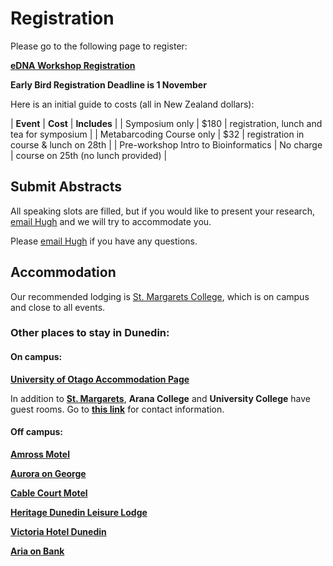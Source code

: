 # Registration

Please go to the following page to register:

[**eDNA Workshop Registration**](https://events.humanitix.co.nz/environmental-dna-workshop)

**Early Bird Registration Deadline is 1 November**

Here is an initial guide to costs (all in New Zealand dollars):

| **Event** | **Cost** | **Includes** |
| Symposium only | $180 | registration, lunch and tea for symposium |
| Metabarcoding Course only | $32 | registration in course & lunch on 28th |
| Pre-workshop Intro to Bioinformatics | No charge | course on 25th (no lunch provided) |

## Submit Abstracts

All speaking slots are filled, but if you would like to present your research, [email Hugh](mailto:hugh.cross@otago.ac.nz) and we will try to accommodate you. 

Please [email Hugh](mailto:hugh.cross@otago.ac.nz) if you have any questions.

## Accommodation

Our recommended lodging is [St. Margarets College](https://stmargarets.college/conference/accommodation/), which is on campus and close to all events.

### Other places to stay in Dunedin:

#### On campus:

[**University of Otago Accommodation Page**](https://www.otago.ac.nz/accommodation/short-term/otago-155829.html)

In addition to [**St. Margarets**](https://stmargarets.college/conference/accommodation/), **Arana College** and **University College** have guest rooms. Go to [**this link**](https://www.otago.ac.nz/accommodation/short-term/otago-155829.html#arana) for contact information.

#### Off campus:

[**Amross Motel**](https://www.amrossmotel.co.nz/)

[**Aurora on George**](https://www.auroradunedin.co.nz/)

[**Cable Court Motel**](https://www.cablecourtmotel.co.nz/)

[**Heritage Dunedin Leisure Lodge**](https://www.heritagehotels.co.nz/heritage-dunedin)

[**Victoria Hotel Dunedin**](https://www.victoriahoteldunedin.com/)

[**Aria on Bank**](https://www.ariaonbank.co.nz/)





